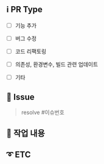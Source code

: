 ## ℹ️ PR Type

- [ ] 기능 추가
- [ ] 버그 수정
- [ ] 코드 리팩토링
- [ ] 의존성, 환경변수, 빌드 관련 업데이트
- [ ] 기타


## 📍 Issue

> resolve #이슈번호

## 🔎 작업 내용

## ➰ ETC
